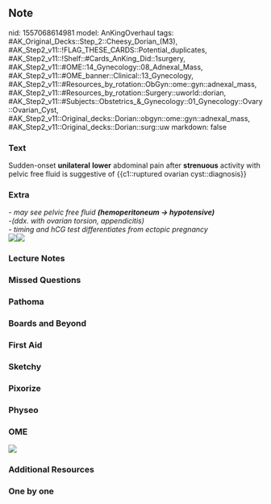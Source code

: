 ## Note
nid: 1557068614981
model: AnKingOverhaul
tags: #AK_Original_Decks::Step_2::Cheesy_Dorian_(M3), #AK_Step2_v11::!FLAG_THESE_CARDS::Potential_duplicates, #AK_Step2_v11::!Shelf::#Cards_AnKing_Did::1surgery, #AK_Step2_v11::#OME::14_Gynecology::08_Adnexal_Mass, #AK_Step2_v11::#OME_banner::Clinical::13_Gynecology, #AK_Step2_v11::#Resources_by_rotation::ObGyn::ome::gyn::adnexal_mass, #AK_Step2_v11::#Resources_by_rotation::Surgery::uworld::dorian, #AK_Step2_v11::#Subjects::Obstetrics_&_Gynecology::01_Gynecology::Ovary::Ovarian_Cyst, #AK_Step2_v11::Original_decks::Dorian::obgyn::ome::gyn::adnexal_mass, #AK_Step2_v11::Original_decks::Dorian::surg::uw
markdown: false

### Text
Sudden-onset <b>unilateral</b> <b>lower</b> abdominal pain after
<b>strenuous</b> activity with pelvic free fluid is suggestive of
{{c1::ruptured ovarian cyst::diagnosis}}

### Extra
<div>
  <div>
    <i>- may see pelvic free fluid <b>(hemoperitoneum →
    hypotensive)</b></i>
  </div>
  <div>
    <i>-(ddx. with ovarian torsion, appendicitis)</i>
  </div>
  <div>
    <i>- timing and hCG test differentiates from ectopic
    pregnancy</i>
  </div>
  <div>
    <i><img src="gonna%20be%20a%20rough%20one.png"><img src=
    "paste-32130650341377.jpg"></i>
  </div>
</div>

### Lecture Notes


### Missed Questions


### Pathoma


### Boards and Beyond


### First Aid


### Sketchy


### Pixorize


### Physeo


### OME
<div class="ome-widget">
  <a href=
  "https://onlinemeded.org/spa/gynecology?ref=anki"><img src=
  "_OME_AnkiFlashcards_Topic_1.png"></a>
</div>

### Additional Resources


### One by one

